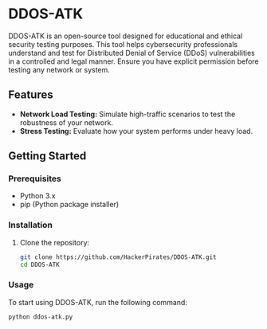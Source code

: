 # DDOS-ATK

DDOS-ATK is an open-source tool designed for educational and ethical security testing purposes. This tool helps cybersecurity professionals understand and test for Distributed Denial of Service (DDoS) vulnerabilities in a controlled and legal manner. Ensure you have explicit permission before testing any network or system.

## Features

- **Network Load Testing:** Simulate high-traffic scenarios to test the robustness of your network.
- **Stress Testing:** Evaluate how your system performs under heavy load.

## Getting Started

### Prerequisites

- Python 3.x
- pip (Python package installer)

### Installation

1. Clone the repository:
    ```sh
    git clone https://github.com/HackerPirates/DDOS-ATK.git
    cd DDOS-ATK
    ```

### Usage

To start using DDOS-ATK, run the following command:

```sh
python ddos-atk.py
```
